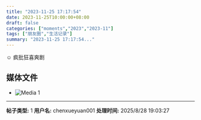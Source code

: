 ```yaml
---
title: "2023-11-25 17:17:54"
date: 2023-11-25T10:00:00+08:00
draft: false
categories: ["moments","2023","2023-11"]
tags: ["朋友圈","生活记录"]
summary: "2023-11-25 17:17:54..."
---
```


☺️ 疯批狂喜爽剧

## 媒体文件

- ![Media 1](/Moments/photos/2023-11-25/202311251717540.jpg)

---

**帖子类型:** 1
**用户名:** chenxueyuan001
**处理时间:** 2025/8/28 19:03:27